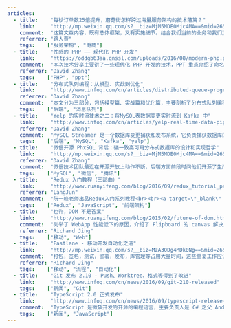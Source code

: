 ```yaml
---
articles:
  - title:    "每秒订单数25倍提升，蘑菇街怎样跨过海量服务架构的技术藩篱？"
    link:     "http://mp.weixin.qq.com/s?__biz=MjM5MDE0Mjc4MA==&mid=2650994245&idx=1&sn=84b01bdd571d51586a87ba05120c3176&chksm=bdbf0e168ac88700b55abdd24c756152dd3f54a7433cd19b05d3ef083223affe9f5dfd1ae14c&mpshare=1&scene=1&srcid=0927FCbVVd08uMoTgDk0vMdB#rd"
    comment:  "这篇文章内容，既有总体框架，又有实施细节。结合我们当前的业务和我们正在实施的架构改造，大家可以从文中收获很多养分。"
    referrer: "路人贾"
    tags:    ["服务架构", "电商"]
  - title:    "性感的 PHP —— 现代化 PHP 开发"
    link:     "https://oddgb63aa.qnssl.com/uploads/2016/08/modern-php.pdf"
    comment:  "本次技术分享主要讲了一些现代化 PHP 开发的技术，PPT 重点介绍了命名空间，闭包，匿名函数，Traits 这些新特性，以及介绍了 Composer 依赖包管理器和 PSR 规范。"
    referrer: "David Zhang"
    tags:    ["PHP", "ppt"]
  - title:    "分布式队列编程：从模型、实战到优化"
    link:     "http://www.infoq.com/cn/articles/distributed-queue-programme-model-actual-combat-optimization"
    referrer: "David Zhang"
    comment:  "本文分为三部分，包括模型篇、实战篇和优化篇，主要剖析了分布式队列编程模型的需求来源、定义、结构以及其变化多样性；根据作者在新美大实际工作经验，给出了队列式编程在分布式环境下的一些具体应用。"
    tags:    ["后端", "消息队列"]
  - title:    "Yelp 的实时流技术之二：将MySQL表数据变更实时流到 Kafka 中"
    link:     "http://www.infoq.com/cn/articles/yelp-real-time-data-pipeline-part02"
    referrer: "David Zhang"
    comment:  "MySQL Streamer 是一个数据库变更捕获和发布系统，它负责捕获数据库的每一条数据变更，将它们打包成消息并发布到 Kafka 中。"
    tags:    ["后端", "MySQL", "Kafka", "yelp"]
  - title:    "微信开源 PhxSQL 背后：强一致高可用分布式数据库的设计和实现哲学"
    link:     "http://mp.weixin.qq.com/s?__biz=MjM5MDE0Mjc4MA==&mid=2650994184&idx=1&sn=9be9eb8ab569ad281330b6ceeb490757&chksm=bdbf0e5b8ac8874d3407d84eed6175e4b82b0202fc641ec4d52bc001c9497fe8faa0706224cf&scene=1&srcid=0921XEBncpKI1DuCrooDMbFz#rd"
    referrer: "David Zhang"
    comment:  "微信技术团队最近在开源开放上动作不断，后端方面前段时间他们开源了生产级 paxos 类库 PhxPaxos，现在又开源了高可用分布式数据库 PhxSQL，本文我们将了解一些 PhxSQL 背后的故事，以及它设计和实现的哲学。"
    tags:    ["MySQL", "微信", "腾讯"]
  - title:    "Redux 入门教程（三部曲）"
    link:     "http://www.ruanyifeng.com/blog/2016/09/redux_tutorial_part_one_basic_usages.html"
    referrer: "LangJun"
    comment:  "阮一峰老师出品Redux入门系列教程<br><br><a target=\"_blank\" href=\"http://www.ruanyifeng.com/blog/2016/09/redux_tutorial_part_one_basic_usages.html\">第一篇：基本用法</a><br><a target=\"_blank\" href=\"http://www.ruanyifeng.com/blog/2016/09/redux_tutorial_part_two_async_operations.html\">第二篇：中间件与异步操作</a><br><a target=\"_blank\" href=\"http://www.ruanyifeng.com/blog/2016/09/redux_tutorial_part_three_react-redux.html\">第三篇：基本用法</a>"
    tags:    ["Redux", "JavaScript", "前端架构"]
  - title:    "也许，DOM 不是答案"
    link:     "http://www.ruanyifeng.com/blog/2015/02/future-of-dom.html"
    comment:  "列举了 WebApp 性能低下的原因，介绍了 Flipboard 的 canvas 解决方案，并预测未来提升 Web 性能的方案"
    referrer: "Richard Jing"
    tags:    ["移动", "Web"]
  - title:    "Fastlane - 移动开发自动化之道"
    link:     "http://mp.weixin.qq.com/s?__biz=MzA3ODg4MDk0Ng==&mid=2651112713&idx=1&sn=dd049e7edf3402af887c1fc295f43b98"
    comment:  "打包，签名，测试，部署，发布，库管理等占用大量时间，这些重复工作应该自动化完成，节省人力。作者给出了实际工作中遇到的问题，并说明 Fastlane 在应对这些问题时的优势。对两个实际应用场景，给出了 Fastlane 解决方案。"
    referrer: "Richard Jing"
    tags:    ["移动", "流程", "自动化"]
  - title:    "Git 发布 2.10 - Push、Worktree、格式等得到了改进"
    link:     "http://www.infoq.com/cn/news/2016/09/git-210-released"
    tags:    ["新闻", "Git"]
  - title:    "TypeScript 2.0 正式发布"
    link:     "http://www.infoq.com/cn/news/2016/09/typescript-release-20"
    comment:  "TypeScript 是微软开发的开源的编程语言，主要负责人是 C# 之父 Anders Hejlsberg。<br><br>TypeScript 成功将 JavaScript 的潜能与静态类型结合了起来，而且编译为 JavaScript。编译时类型检查可以避免很多潜在的 Bug，而且 TypeScript 的编辑器工具也大大提升了开发效率。"
    tags:    ["新闻", "JavaScript"]
---
```


